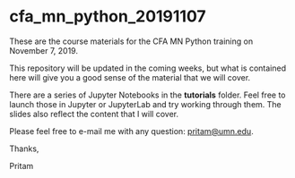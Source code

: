 # cfa_mn_python_20191107

These are the course materials for the CFA MN Python training on November 7, 2019.

This repository will be updated in the coming weeks, but what is contained here will give you a good sense of the material that we will cover.

There are a series of Jupyter Notebooks in the **tutorials** folder.  Feel free to launch those in Jupyter or JupyterLab and try working through them.  The slides also reflect the content that I will cover.

Please feel free to e-mail me with any question: pritam@umn.edu.


Thanks,

Pritam
